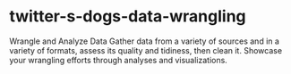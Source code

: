 # twitter-s-dogs-data-wrangling
 Wrangle and Analyze Data Gather data from a variety of sources and in a variety of formats, assess its quality and tidiness, then clean it. Showcase your wrangling efforts through analyses and visualizations.
